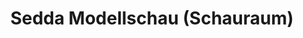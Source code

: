 ---
title: "Sedda Modellschau (Schauraum)"
url: /wallern-an-der-trattnach/sedda-modellschau-schauraum/
shop: Möbel
---